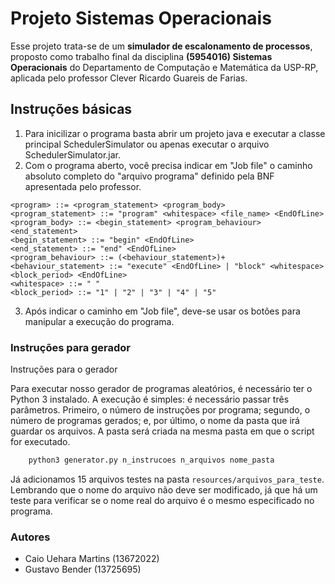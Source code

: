 # Projeto Sistemas Operacionais

Esse projeto trata-se de um **simulador de escalonamento
de processos**, proposto como trabalho final da disciplina **(5954016)
Sistemas Operacionais** do Departamento de Computação e Matemática
da USP-RP, aplicada pelo professor Clever Ricardo Guareis de Farias.

## Instruções básicas

1) Para inicilizar o programa basta abrir um projeto java e executar a classe principal
SchedulerSimulator ou apenas executar o arquivo SchedulerSimulator.jar.
2) Com o programa aberto, você precisa indicar em "Job file" o caminho absoluto
completo do "arquivo programa" definido pela BNF apresentada pelo professor.

```
<program> ::= <program_statement> <program_body>
<program_statement> ::= "program" <whitespace> <file_name> <EndOfLine>
<program_body> ::= <begin_statement> <program_behaviour> <end_statement>
<begin_statement> ::= "begin" <EndOfLine>
<end_statement> ::= "end" <EndOfLine>
<program_behaviour> ::= (<behaviour_statement>)+
<behaviour_statement> ::= "execute" <EndOfLine> | "block" <whitespace> <block_period> <EndOfLine>
<whitespace> ::= " "
<block_period> ::= "1" | "2" | "3" | "4" | "5"
```

3) Após indicar o caminho em "Job file", deve-se usar os botões para manipular
a execução do programa.

### Instruções para gerador
Instruções para o gerador

Para executar nosso gerador de programas aleatórios, 
é necessário ter o Python 3 instalado. 
A execução é simples: é necessário passar três parâmetros. 
Primeiro, o número de instruções por programa; 
segundo, o número de programas gerados; 
e, por último, o nome da pasta que irá guardar os arquivos. 
A pasta será criada na mesma pasta em que o script for executado.

```bash
    python3 generator.py n_instrucoes n_arquivos nome_pasta
```

Já adicionamos 15 arquivos testes na pasta `resources/arquivos_para_teste`.
Lembrando que o nome do arquivo não deve ser modificado, já que há um teste para verificar
se o nome real do arquivo é o mesmo especificado no programa.

### Autores
- Caio Uehara Martins (13672022) 
- Gustavo Bender (13725695)
